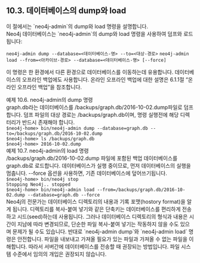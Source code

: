## 10.3. 데이터베이스의 dump와 load
<div class="abstract">
이 절에서는 `neo4j-admin`의 dump와 load 명령을 설명합니다.
</div>
Neo4j 데이터베이스는 `neo4j-admin`의 dump와 load 명령을 사용하여 덤프와 로드됩니다:

`neo4j-admin dump --database=<데이터베이스-명> --to=<대상-경로>`
`neo4j-admin load --from=<아카이브-경로> --database=<데이터베이스-명> [--force]`

이 명령은 한 환경에서 다른 환경으로 데이터베이스를 이동하는데 유용합니다. 데이터베이스의 오프라인 백업에도 사용합니다. 온라인 오프라인 백업에 대한 설명은 6.1.1절 “온라인 오프라인 백업”을 참조합니다.
<div class="example">
예제 10.6. neo4j-admin의 dump 명령  
<div class="example-contents">
graph.db라는 데이터베이스를 /backups/graph.db/2016-10-02.dump파일로 덤프합니다. 덤프 파일의 대상 경로는 /backups/graph.db이며, 명령 실행전에 해당 디렉터리가 반드시 존재해야 합니다.
<code>
$neo4j-home> bin/neo4j-admin dump --database=graph.db --to=/backups/graph.db/2016-10-02.dump
$neo4j-home> ls /backups/graph.db
$neo4j-home> 2016-10-02.dump
</code></div></div>
<div class="example">
예제 10.7. neo4j-admin의 load 명령  
<div class="example-contents">
/backups/graph.db/2016-10-02.dump 파일에 포함된 백업 데이터베이스를 graph.db로 로드합니다. 데이터베이스가 실행 중이므로, 먼저 데이터베이스의 실행을 멈춥니다. --force 옵션을 사용하면, 기존 데이터베이스에 덮어쓰기됩니다.
<code>
$neo4j-home> bin/neo4j stop
Stopping Neo4j.. stopped
$neo4j-home> bin/neo4j-admin load --from=/backups/graph.db/2016-10-02.dump --database=graph.db --force
</code></div></div>
<span class="glyphicon glyphicon-info-sign" aria-hidden="true"> </span> Neo4j의 전문가는 데이터베이스 디렉토리의 내용과 기록 포맷(hostory format)을 알게 됩니다. 디렉토리를 복사-붙여 넣기와 같은 단축키는 데이터베이스를 편리하게 전송하고 시드(seed)하는데 사용됩니다. 그러나 데이터베이스 디렉토리의 형식과 내용은 시간이 지남에 따라 변경되므로, 단순한 파일 복사-붙여 넣기는 작동하지 않을 수도 있으며 문제가 될 수도 있습니다.
반대로 `neo4j-admin dump`와 `neo4j-admin load` 명령은 안전합니다. 파일을 내보내고 가져올 필요가 있는 파일과 가져올 수 없는 파일을 이해합니다. 따라서 서버간에 데이터베이스를 전송할 때 권장되는 방법입니다. 파일 시스템 수준에서 임의의 개입은 권장되지 않습니다.
